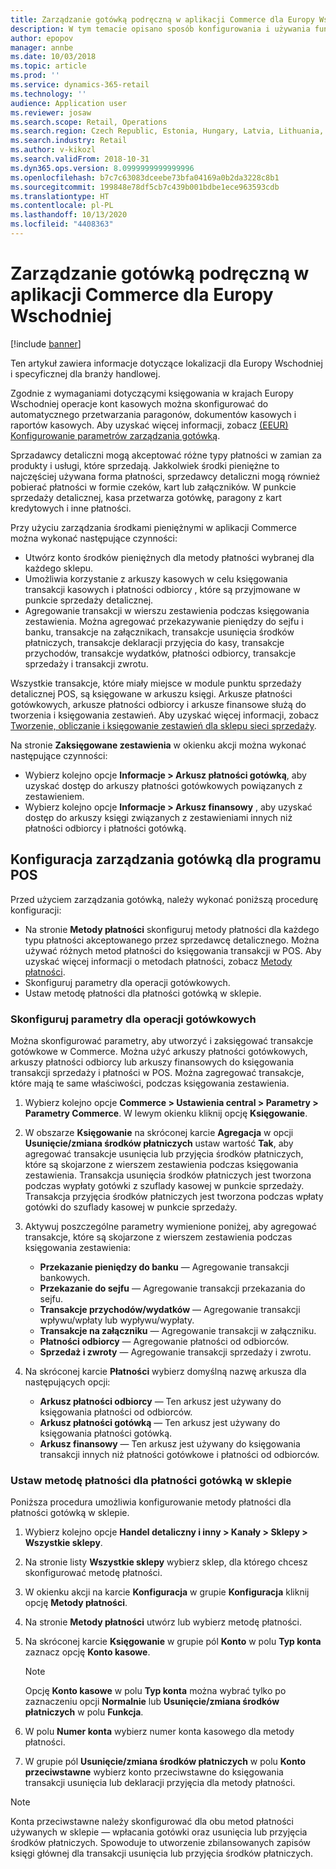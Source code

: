 ```yaml
---
title: Zarządzanie gotówką podręczną w aplikacji Commerce dla Europy Wschodniej
description: W tym temacie opisano sposób konfigurowania i używania funkcji zarządzania środkami pieniężnymi w aplikacji Commerce dla Europy Wschodniej.
author: epopov
manager: annbe
ms.date: 10/03/2018
ms.topic: article
ms.prod: ''
ms.service: dynamics-365-retail
ms.technology: ''
audience: Application user
ms.reviewer: josaw
ms.search.scope: Retail, Operations
ms.search.region: Czech Republic, Estonia, Hungary, Latvia, Lithuania, Poland, Russia
ms.search.industry: Retail
ms.author: v-kikozl
ms.search.validFrom: 2018-10-31
ms.dyn365.ops.version: 8.0999999999999996
ms.openlocfilehash: b7c7c63083dceebe73bfa04169a0b2da3228c8b1
ms.sourcegitcommit: 199848e78df5cb7c439b001bdbe1ece963593cdb
ms.translationtype: HT
ms.contentlocale: pl-PL
ms.lasthandoff: 10/13/2020
ms.locfileid: "4408363"
---
```

# <a name="petty-cash-management-for-commerce-for-eastern-europe"></a>Zarządzanie gotówką podręczną w aplikacji Commerce dla Europy Wschodniej

[!include [banner](../includes/banner.md)]

Ten artykuł zawiera informacje dotyczące lokalizacji dla Europy Wschodniej i specyficznej dla branży handlowej.

Zgodnie z wymaganiami dotyczącymi księgowania w krajach Europy Wschodniej operacje kont kasowych można skonfigurować do automatycznego przetwarzania paragonów, dokumentów kasowych i raportów kasowych. Aby uzyskać więcej informacji, zobacz [(EEUR) Konfigurowanie parametrów zarządzania gotówką](https://docs.microsoft.com/dynamicsax-2012/appuser-itpro/eeur-set-up-parameters-for-cash-management).

Sprzadawcy detaliczni mogą akceptować różne typy płatności w zamian za produkty i usługi, które sprzedają. Jakkolwiek środki pieniężne to najczęściej używana forma płatności, sprzedawcy detaliczni mogą również pobierać płatności w formie czeków, kart lub załączników. W punkcie sprzedaży detalicznej, kasa przetwarza gotówkę, paragony z kart kredytowych i inne płatności.

Przy użyciu zarządzania środkami pieniężnymi w aplikacji Commerce można wykonać następujące czynności:

- Utwórz konto środków pieniężnych dla metody płatności wybranej dla każdego sklepu.
- Umożliwia korzystanie z arkuszy kasowych w celu księgowania transakcji kasowych i płatności odbiorcy , które są przyjmowane w punkcie sprzedaży detalicznej.
- Agregowanie transakcji w wierszu zestawienia podczas księgowania zestawienia. Można agregować przekazywanie pieniędzy do sejfu i banku, transakcje na załącznikach, transakcje usunięcia środków płatniczych, transakcje deklaracji przyjęcia do kasy, transakcje przychodów, transakcje wydatków, płatności odbiorcy, transakcje sprzedaży i transakcji zwrotu.

Wszystkie transakcje, które miały miejsce w module punktu sprzedaży detalicznej POS, są księgowane w arkuszu księgi. Arkusze płatności gotówkowych, arkusze płatności odbiorcy i arkusze finansowe służą do tworzenia i księgowania zestawień. Aby uzyskać więcej informacji, zobacz [Tworzenie, obliczanie i księgowanie zestawień dla sklepu sieci sprzedaży](https://docs.microsoft.com/dynamics365/unified-operations/retail/tasks/create-calculate-post-statement-retail-store).

Na stronie **Zaksięgowane zestawienia** w okienku akcji można wykonać następujące czynności:

- Wybierz kolejno opcje **Informacje \> Arkusz płatności gotówką**, aby uzyskać dostęp do arkuszy płatności gotówkowych powiązanych z zestawieniem.
- Wybierz kolejno opcje **Informacje \> Arkusz finansowy** , aby uzyskać dostęp do arkuszy księgi związanych z zestawieniami innych niż płatności odbiorcy i płatności gotówką.

## <a name="set-up-for-cash-management-for-pos"></a>Konfiguracja zarządzania gotówką dla programu POS

Przed użyciem zarządzania gotówką, należy wykonać poniższą procedurę konfiguracji:

- Na stronie **Metody płatności** skonfiguruj metody płatności dla każdego typu płatności akceptowanego przez sprzedawcę detalicznego. Można używać różnych metod płatności do księgowania transakcji w POS. Aby uzyskać więcej informacji o metodach płatności, zobacz [Metody płatności](https://docs.microsoft.com/dynamics365/unified-operations/retail/payment-methods).
- Skonfiguruj parametry dla operacji gotówkowych.
- Ustaw metodę płatności dla płatności gotówką w sklepie.

### <a name="set-up-parameters-for-cash-operations"></a>Skonfiguruj parametry dla operacji gotówkowych

Można skonfigurować parametry, aby utworzyć i zaksięgować transakcje gotówkowe w Commerce. Można użyć arkuszy płatności gotówkowych, arkuszy płatności odbiorcy lub arkuszy finansowych do księgowania transakcji sprzedaży i płatności w POS. Można zagregować transakcje, które mają te same właściwości, podczas księgowania zestawienia.

1. Wybierz kolejno opcje **Commerce \> Ustawienia central \> Parametry \> Parametry Commerce**. W lewym okienku kliknij opcję **Księgowanie**.
2. W obszarze **Księgowanie** na skróconej karcie **Agregacja** w opcji **Usunięcie/zmiana środków płatniczych** ustaw wartość **Tak**, aby agregować transakcje usunięcia lub przyjęcia środków płatniczych, które są skojarzone z wierszem zestawienia podczas księgowania zestawienia. Transakcja usunięcia środków płatniczych jest tworzona podczas wypłaty gotówki z szuflady kasowej w punkcie sprzedaży. Transakcja przyjęcia środków płatniczych jest tworzona podczas wpłaty gotówki do szuflady kasowej w punkcie sprzedaży.
3. Aktywuj poszczególne parametry wymienione poniżej, aby agregować transakcje, które są skojarzone z wierszem zestawienia podczas księgowania zestawienia:

    - **Przekazanie pieniędzy do banku** — Agregowanie transakcji bankowych.
    - **Przekazanie do sejfu** — Agregowanie transakcji przekazania do sejfu.
    - **Transakcje przychodów/wydatków** — Agregowanie transakcji wpływu/wpłaty lub wypływu/wypłaty.
    - **Transakcje na załączniku** — Agregowanie transakcji w załączniku.
    - **Płatności odbiorcy** — Agregowanie płatności od odbiorców.
    - **Sprzedaż i zwroty** — Agregowanie transakcji sprzedaży i zwrotu.

4. Na skróconej karcie **Płatności** wybierz domyślną nazwę arkusza dla następujących opcji:

    - **Arkusz płatności odbiorcy** — Ten arkusz jest używany do księgowania płatności od odbiorców.
    - **Arkusz płatności gotówką** — Ten arkusz jest używany do księgowania płatności gotówką.
    - **Arkusz finansowy** — Ten arkusz jest używany do księgowania transakcji innych niż płatności gotówkowe i płatności od odbiorców.

### <a name="set-up-a-payment-method-for-cash-payments-in-a-store"></a>Ustaw metodę płatności dla płatności gotówką w sklepie

Poniższa procedura umożliwia konfigurowanie metody płatności dla płatności gotówką w sklepie.

1. Wybierz kolejno opcje **Handel detaliczny i inny \> Kanały \> Sklepy \> Wszystkie sklepy**.
2. Na stronie listy **Wszystkie sklepy** wybierz sklep, dla którego chcesz skonfigurować metodę płatności.
3. W okienku akcji na karcie **Konfiguracja** w grupie **Konfiguracja** kliknij opcję **Metody płatności**.
4. Na stronie **Metody płatności** utwórz lub wybierz metodę płatności.
5. Na skróconej karcie **Księgowanie** w grupie pól **Konto** w polu **Typ konta** zaznacz opcję **Konto kasowe**.

    > [!NOTE]
    > Opcję **Konto kasowe** w polu **Typ konta** można wybrać tylko po zaznaczeniu opcji **Normalnie** lub **Usunięcie/zmiana środków płatniczych** w polu **Funkcja**.

6. W polu **Numer konta** wybierz numer konta kasowego dla metody płatności.
7. W grupie pól **Usunięcie/zmiana środków płatniczych** w polu **Konto przeciwstawne** wybierz konto przeciwstawne do księgowania transakcji usunięcia lub deklaracji przyjęcia dla metody płatności.

> [!NOTE]
> Konta przeciwstawne należy skonfigurować dla obu metod płatności używanych w sklepie — wpłacania gotówki oraz usunięcia lub przyjęcia środków płatniczych. Spowoduje to utworzenie zbilansowanych zapisów księgi głównej dla transakcji usunięcia lub przyjęcia środków płatniczych.
